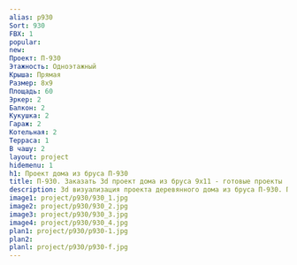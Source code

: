 ```yaml
---
alias: p930
Sort: 930
FBX: 1
popular: 
new: 
Проект: П-930
Этажность: Одноэтажный
Крыша: Прямая
Размер: 8х9
Площадь: 60
Эркер: 2
Балкон: 2
Кукушка: 2
Гараж: 2
Котельная: 2
Терраса: 1
В чашу: 2
layout: project
hidemenu: 1
h1: Проект дома из бруса П-930
title: П-930. Заказать 3d проект дома из бруса 9х11 - готовые проекты
description: 3d визуализация проекта деревянного дома из бруса П-930. Площадь 60 м2, размер 9х11. Вы можете внести любые изменения в проект.
image1: project/p930/930_1.jpg
image2: project/p930/930_2.jpg
image3: project/p930/930_3.jpg
image4: project/p930/930_4.jpg
plan1: project/p930/p930-1.jpg
plan2: 
planl: project/p930/p930-f.jpg
---
```

